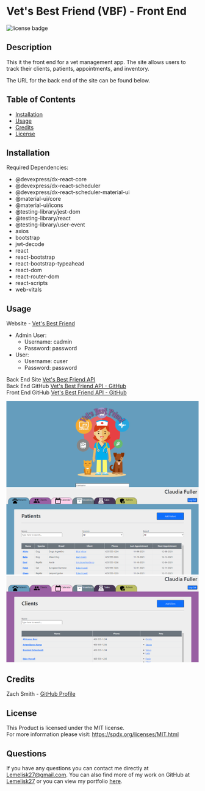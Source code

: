# Vet's Best Friend (VBF) - Front End
![license badge](https://img.shields.io/badge/license-MIT-blue)
## Description
This it the front end for a vet management app. The site allows users to track their clients, patients, appointments, and inventory.  
  
The URL for the back end of the site can be found below.
## Table of Contents
- [Installation](#installation)
- [Usage](#usage)
- [Credits](#credits)
- [License](#license)
## Installation
Required Dependencies:
- @devexpress/dx-react-core
- @devexpress/dx-react-scheduler
- @devexpress/dx-react-scheduler-material-ui
- @material-ui/core
- @material-ui/icons
- @testing-library/jest-dom
- @testing-library/react
- @testing-library/user-event
- axios
- bootstrap
- jwt-decode
- react
- react-bootstrap
- react-bootstrap-typeahead
- react-dom
- react-router-dom
- react-scripts
- web-vitals
## Usage
Website - [Vet's Best Friend](https://vetbestfriend.herokuapp.com/)
- Admin User:  
    - Username: cadmin  
    - Password: password  
- User:
    - Username: cuser
    - Password: password
  
Back End Site [Vet's Best Friend API](https://vetbestfriend-back.herokuapp.com/)  
Back End GitHub [Vet's Best Friend API - GitHub](https://github.com/Lemelisk27/vbf-back)  
Front End GitHub [Vet's Best Friend API - GitHub](https://github.com/Lemelisk27/vbf-front)  
  
![Landing Page](public/assets/images/landing.png)  
![Patient Page](public/assets/images/patients_screenshot.png)  
![Client Page](public/assets/images/clients_screenshot.png)  
## Credits
Zach Smith - [GitHub Profile](https://github.com/Lemelisk27@gmail.com)  
## License
This Product is licensed under the MIT license.  
For more information please visit: https://spdx.org/licenses/MIT.html
## Questions  
If you have any questions you can contact me directly at Lemelisk27@gmail.com. You can also find more of my work on GitHub at [Lemelisk27](https://github.com/Lemelisk27) or you can view my portfolio [here](https://lemelisk27.herokuapp.com/).